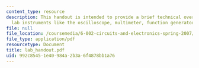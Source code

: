 ```yaml
---
content_type: resource
description: This handout is intended to provide a brief technical overview of the
  lab instruments like the oscilloscope, multimeter, function generator, and the protoboard.
file: null
file_location: /coursemedia/6-002-circuits-and-electronics-spring-2007/992c85451e40984a2b3a6f4878bb1a76_lab_handout.pdf
file_type: application/pdf
resourcetype: Document
title: lab_handout.pdf
uid: 992c8545-1e40-984a-2b3a-6f4878bb1a76
---
```

